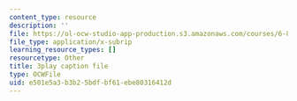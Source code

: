 ```yaml
---
content_type: resource
description: ''
file: https://ol-ocw-studio-app-production.s3.amazonaws.com/courses/6-832-underactuated-robotics-spring-2009/e501e5a3b3b25bdfbf61ebe80316412d_Gho0bmTsnA4.vtt
file_type: application/x-subrip
learning_resource_types: []
resourcetype: Other
title: 3play caption file
type: OCWFile
uid: e501e5a3-b3b2-5bdf-bf61-ebe80316412d
---
```

